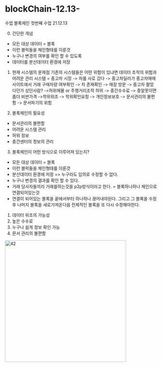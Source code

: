 # blockChain-12.13-
수업
블록체인 첫번째 수업 21.12.13

0. 간단한 개념
- 모든 대상 데이터 = 블록
- 이런 블럭들을 체인형태를 이룬것
- 누구나 변경의 여부를 확인 할 수 있도록
- 데이터를 분산데이터 환경에 저장


1. 현재 시스템의 문제점
기존의 시스템들은 어떤 위험이 있냐면 데이터 조작의 위험과 어려운 관리 시스템
= 중고차 시장 -> 차를 사로 갔다 -> 중고차딜러가 중고차매매사이트에서 거래
구매차량 여부확인 -> 차 존재확인 -> 매장 방문 -> 중고차 팔았다던가 샀던사람?
->허위매물 or 주행거리조작 허위 -> 중간수수료 -> 중알못이면 좀더 비싼가격
->학위위조 -> 학위확인요청 -> 개인정보보호 -> 문서관리의 불편함 -> 문서파기의 위험



2. 블록체인의 필요성
- 문서관리의 불편함
- 어려운 시스템 관리
- 허위 정보
- 중간센터의 정보의 관리


3. 블록체인이 어떤 방식으로 이루어져 있는지?

- 모든 대상 데이터 = 블록
- 이런 블럭들을 체인형태를 이룬것
- 분산데이터 환경에 저장 => 누구라도 임의로 수정할 수 없다.
- 누구나 변경의 결과를 확인 할 수 있다.
- 거래 당사자들끼리 거래를하는것을 p2p방식이라고 한다. = 블록하나하나 체인으로 연결되어있는것
- 연결이 되어있는 블록을 끝에서부터 하나하나 끊어내야된다.
   그리고 그 블록을 수정후 나머지 블록을 새로가져온다음 전체적인 블록을 또 다시 수정해야한다.

1) 데이터 위조의 가능성
2) 높은 수수료
3) 누구나 쉽게 정보 확인 가능
4) 문서 관리의 불편함

<img width="400" alt="42" src="https://user-images.githubusercontent.com/89626182/145740245-0f3f4f4d-127d-4304-951c-f6517bfd0ae5.png">











